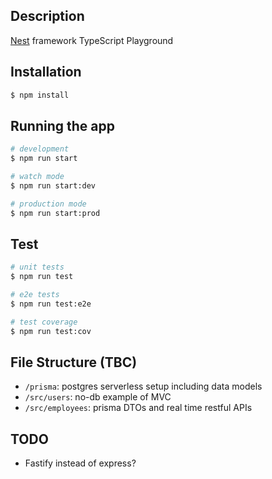 ## Description

[Nest](https://github.com/nestjs/nest) framework TypeScript Playground

## Installation

```bash
$ npm install
```

## Running the app

```bash
# development
$ npm run start

# watch mode
$ npm run start:dev

# production mode
$ npm run start:prod
```

## Test

```bash
# unit tests
$ npm run test

# e2e tests
$ npm run test:e2e

# test coverage
$ npm run test:cov
```

## File Structure (TBC)

- `/prisma`: postgres serverless setup including data models
- `/src/users`: no-db example of MVC
- `/src/employees`: prisma DTOs and real time restful APIs

## TODO

- Fastify instead of express?